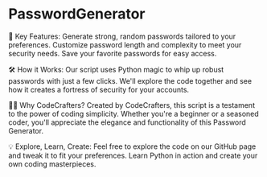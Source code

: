 # PasswordGenerator

🚀 Key Features:
Generate strong, random passwords tailored to your preferences.
Customize password length and complexity to meet your security needs.
Save your favorite passwords for easy access.

🛠️ How it Works:
Our script uses Python magic to whip up robust passwords with just a few clicks. We'll explore the code together and see how it creates a fortress of security for your accounts.

👩‍💻 Why CodeCrafters?
Created by CodeCrafters, this script is a testament to the power of coding simplicity. Whether you're a beginner or a seasoned coder, you'll appreciate the elegance and functionality of this Password Generator.

💡 Explore, Learn, Create:
Feel free to explore the code on our GitHub page and tweak it to fit your preferences. Learn Python in action and create your own coding masterpieces.
